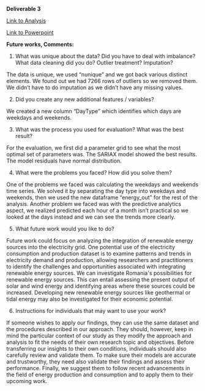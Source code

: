 **Deliverable 3**

[Link to Analysis](https://github.com/rabdullahi/ITCS6100Project/blob/main/Deliverable%203.ipynb)

[Link to Powerpoint](https://docs.google.com/presentation/d/1z_zjIIS54rWIcV58Hy7Y0hJTb5wCd84C7iQkLr4t6Ec/edit?usp=sharing)

**Future works, Comments:**
1. What was unique about the data? Did you have to deal with imbalance? What data cleaning did you do? Outlier treatment? Imputation? 

The data is unique, we used “nunique” and we got back various distinct elements. We found out we had 7266 rows of outliers so we removed them. We didn’t have to do imputation as we didn’t have any missing values. 

2. Did you create any new additional features / variables? 

We created a new column “DayType” which identifies which days are weekdays and weekends. 

3. What was the process you used for evaluation?  What was the best result?

For the evaluation, we  first did a parameter grid to see what the most optimal set of parameters was. The SARIAX model showed the best results. The model residuals have normal distribution. 

4. What were the problems you faced? How did you solve them?

One of the problems we faced was calculating the weekdays and weekends time series. We solved it by separating the day type into weekdays and weekends, then we used the new dataframe “energy_out” for the rest of the analysis. Another problem we faced was with the predictive analytics aspect, we realized predicted each hour of a month isn’t practical so we looked at the days instead and we can see the trends more clearly. 

5. What future work would you like to do? 

Future work could focus on analyzing the integration of renewable energy sources into the electricity grid. One potential use of the electricity consumption and production dataset is to examine patterns and trends in electricity demand and production, allowing researchers and practitioners to identify the challenges and opportunities associated with integrating renewable energy sources. 
We can investigate Romania's possibilities for renewable energy sources. This can entail assessing the present output of solar and wind energy and identifying areas where these sources could be increased. Developing new renewable energy sources like geothermal or tidal energy may also be investigated for their economic potential. 

6. Instructions for individuals that may want to use your work?

If someone wishes to apply our findings, they can use the same dataset and the procedures described in our approach. They should, however, keep in mind the particular context of our study as they modify the approach and analysis to fit the needs of their own research topic and objectives. Before transferring our insights to their own conditions, individuals should also carefully review and validate them. To make sure their models are accurate and trustworthy, they need also validate their findings and assess their performance. Finally, we suggest them to follow recent advancements in the field of energy production and consumption and to apply them to their upcoming work.


